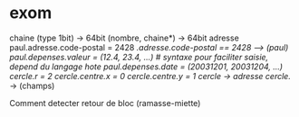 # exom

chaine (type 1bit) -> 64bit (nombre, chaine*)
                   -> 64bit adresse
paul.adresse.code-postal = 2428
*.adresse.code-postal == 2428 --> (paul)
paul.depenses.valeur = (12.4, 23.4, ...)  # syntaxe pour faciliter saisie, depend du langage hote 
paul.depenses.date = (20031201, 20031204, ...)
cercle.r = 2
cercle.centre.x = 0
cercle.centre.y = 1
cercle -> adresse
cercle.* -> (champs)

Comment detecter retour de bloc (ramasse-miette)

